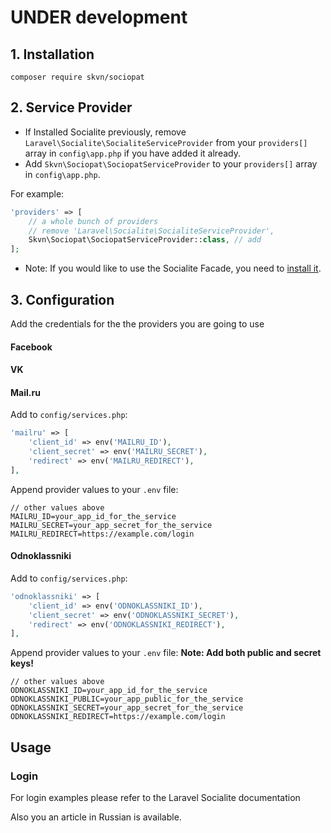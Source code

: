 # UNDER development

## 1. Installation

`composer require skvn/sociopat`

## 2. Service Provider

* If Installed Socialite previously, remove `Laravel\Socialite\SocialiteServiceProvider` from your `providers[]` array in `config\app.php` if you have added it already.
* Add `Skvn\Sociopat\SociopatServiceProvider` to your `providers[]` array in `config\app.php`.

For example:
```php
'providers' => [
    // a whole bunch of providers
    // remove 'Laravel\Socialite\SocialiteServiceProvider',
    Skvn\Sociopat\SociopatServiceProvider::class, // add
];
```

* Note: If you would like to use the Socialite Facade, you need to [install it](http://laravel.com/docs/5.2/authentication#social-authentication).

## 3. Configuration

Add  the credentials for the  the providers you are going to use

#### Facebook


#### VK

#### Mail.ru

Add to `config/services.php`:
```php
'mailru' => [
    'client_id' => env('MAILRU_ID'),
    'client_secret' => env('MAILRU_SECRET'),
    'redirect' => env('MAILRU_REDIRECT'),  
],
```

Append provider values to your `.env` file:
```
// other values above
MAILRU_ID=your_app_id_for_the_service
MAILRU_SECRET=your_app_secret_for_the_service
MAILRU_REDIRECT=https://example.com/login
```

 
#### Odnoklassniki 
Add to `config/services.php`:
```php
'odnoklassniki' => [
    'client_id' => env('ODNOKLASSNIKI_ID'),
    'client_secret' => env('ODNOKLASSNIKI_SECRET'),
    'redirect' => env('ODNOKLASSNIKI_REDIRECT'),  
],
```

Append provider values to your `.env` file:
**Note: Add both public and secret keys!**
```
// other values above
ODNOKLASSNIKI_ID=your_app_id_for_the_service
ODNOKLASSNIKI_PUBLIC=your_app_public_for_the_service
ODNOKLASSNIKI_SECRET=your_app_secret_for_the_service
ODNOKLASSNIKI_REDIRECT=https://example.com/login
```

## Usage

### Login

For login examples please refer to the Laravel Socialite documentation

Also you an article in Russian is available. 
 